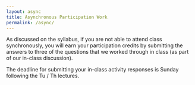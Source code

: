 ```yaml
---
layout: async
title: Asynchronous Participation Work
permalink: /async/
---
```


As discussed on the syllabus, if you are not able to attend class synchronously, you will earn your participation credits by submitting the answers to three of the questions that we worked through in class (as part of our in-class discussion).

The deadline for submitting your in-class activity responses is Sunday following the Tu / Th lectures.